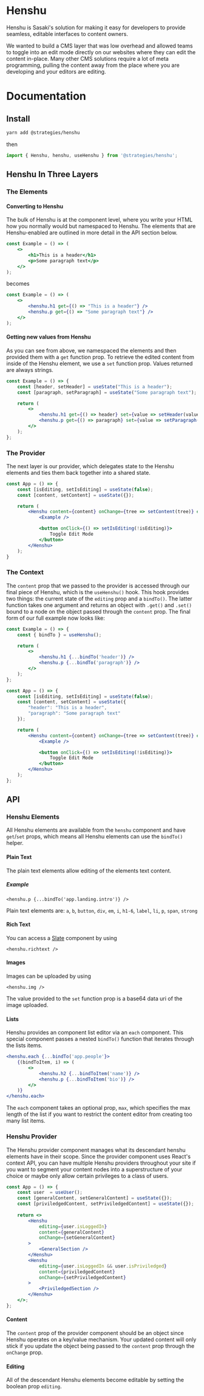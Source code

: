 # Henshu
Henshu is Sasaki's solution for making it easy for developers to provide seamless, editable interfaces to content owners.

We wanted to build a CMS layer that was low overhead and allowed teams to toggle into an edit mode directly on our websites where they can edit the content in-place. Many other CMS solutions require a lot of meta programming, pulling the content away from the place where you are developing and your editors are editing. 


# Documentation

## Install
```sh
yarn add @strategies/henshu
```

then

```js
import { Henshu, henshu, useHenshu } from '@strategies/henshu';
```

## Henshu In Three Layers

### The Elements
#### Converting to Henshu

The bulk of Henshu is at the component level, where you write your HTML how you normally would but namespaced to Henshu. The 
elements that are Henshu-enabled are outlined in more detail in the API section below.
```jsx
const Example = () => (
    <>
        <h1>This is a header</h1>
        <p>Some paragraph text</p>
    </>
);
```
becomes

```jsx
const Example = () => (
    <>
        <henshu.h1 get={() => "This is a header"} />
        <henshu.p get={() => "Some paragraph text"} />
    </>
);
```

#### Getting new values from Henshu

As you can see from above, we namespaced the elements and then provided them with a `get` function prop. To retrieve the edited
content from inside of the Henshu element, we use a `set` function prop. Values returned are always strings.
```jsx
const Example = () => {
    const [header, setHeader] = useState("This is a header");
    const [paragraph, setParagraph] = useState("Some paragraph text");

    return (
        <>
            <henshu.h1 get={() => header} set={value => setHeader(value)} />
            <henshu.p get={() => paragraph} set={value => setParagraph(value)} />
        </>
    );
};
```

### The Provider

The next layer is our provider, which delegates state to the Henshu elements and ties them back together into a shared state.
```jsx
const App = () => {
    const [isEditing, setIsEditing] = useState(false);
    const [content, setContent] = useState({});

    return (
        <Henshu content={content} onChange={tree => setContent(tree)} editing={isEditing}>
            <Example />

            <button onClick={() => setIsEditing(!isEditing)}>
                Toggle Edit Mode
            </button>
        </Henshu>
    );
}
```

### The Context

The `content` prop that we passed to the provider is accessed through our final piece of Henshu, which is the `useHenshu()` hook.
This hook provides two things: the current state of the `editing` prop and a `bindTo()`. The latter function takes one argument 
and returns an object with `.get()` and `.set()` bound to a node on the object passed through the `content` prop. The final form of our full example now looks like:
```jsx
const Example = () => {
    const { bindTo } = useHenshu();

    return (
        <>
            <henshu.h1 {...bindTo('header')} />
            <henshu.p {...bindTo('paragraph')} />
        </>
    );
};

const App = () => {
    const [isEditing, setIsEditing] = useState(false);
    const [content, setContent] = useState({
        "header": "This is a header",
        "paragraph": "Some paragraph text"
    });

    return (
        <Henshu content={content} onChange={tree => setContent(tree)} editing={isEditing}>
            <Example />

            <button onClick={() => setIsEditing(!isEditing)}>
                Toggle Edit Mode
            </button>
        </Henshu>
    );
};
```

## API
### Henshu Elements
All Henshu elements are available from the `henshu` component and have `get`/`set` props, which means all Henshu elements can use the `bindTo()` helper. 

#### Plain Text
The plain text elements allow editing of the elements text content.

##### Example
```
<henshu.p {...bindTo('app.landing.intro')} />
```
Plain text elements are: `a`, `b`, `button`, `div`, `em`, `i`, `h1-6`, `label`, `li`, `p`, `span`, `strong`

#### Rich Text
You can access a [Slate](https://github.com/ianstormtaylor/slate) component by using
```
<henshu.richtext />
```

#### Images
Images can be uploaded by using 
```
<henshu.img />
```
The value provided to the `set` function prop is a base64 data uri of the image uploaded. 

#### Lists
Henshu provides an component list editor via an `each` component. This special component passes a nested `bindTo()` function that iterates through the lists items.
```jsx
<henshu.each {...bindTo('app.people'}>
	{(bindToItem, i) => (
		<>
			<henshu.h2 {...bindToItem('name')} />
			<henshu.p {...bindToItem('bio')} />
		</>
	)}
</henshu.each>
```
The `each` component takes an optional prop, `max`, which specifies the max length of the list if you want to restrict the content editor from creating too many list items.

### Henshu Provider

The Henshu provider component manages what its descendant henshu elements have in their scope. Since the provider component uses React's context API, you can have multiple Henshu providers throughout your site if you want to segment your content nodes into a superstructure of your choice or maybe only allow certain privileges to a class of users.

```jsx
const App = () => {
	const user  = useUser();
	const [generalContent, setGeneralContent] = useState({});
	const [priviledgedContent, setPriviledgedContent] = useState({});
	
	return <>
		<Henshu
			editing={user.isLoggedIn}
			content={generalContent}
			onChange={setGeneralContent}
		>
			<GeneralSection />
		</Henshu>
		<Henshu
			editing={user.isLoggedIn && user.isPriviledged}
			content={priviledgedContent}
			onChange={setPriviledgedContent}
		>
			<PriviledgedSection />
		</Henshu>
	</>;
};
```

#### Content
The `content` prop of the provider component should be an object since Henshu operates on a key/value mechanism. Your updated content will only stick if you update the object being passed to the `content` prop  through the `onChange` prop.

 #### Editing
 All of the descendant Henshu elements become editable by setting the boolean prop `editing`.
